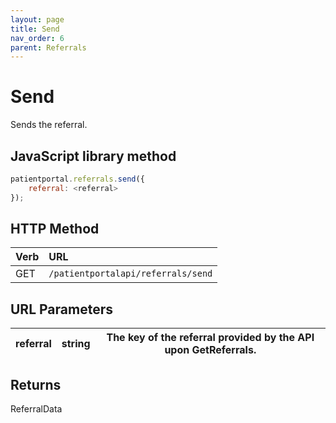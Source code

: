 ```yaml
---
layout: page
title: Send
nav_order: 6
parent: Referrals
---
```


# Send

Sends the referral.

## JavaScript library method

```javascript
patientportal.referrals.send({
    referral: <referral>
});
```

## HTTP Method

| Verb | URL                                               |
|:-----|:--------------------------------------------------|
| GET | `/patientportalapi/referrals/send` |

## URL Parameters

| referral | string | The key of the referral provided by the API upon GetReferrals. |
| --- | --- | --- |

## Returns

ReferralData
